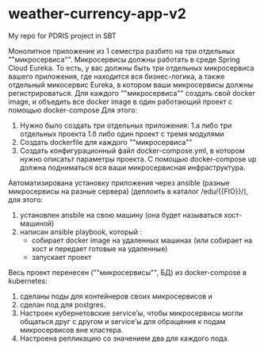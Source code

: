 # weather-currency-app-v2
My repo for PDRIS project in SBT


Монолитное приложение из 1 семестра разбито на три отдельных ""микросервиса"". Микросервисы должны работать в среде Spring Cloud Eureka. То есть, у вас должны быть три отдельных микросервиса вашего приложения, где находится вся бизнес-логика, а также отдельный микосервис Eureka, в котором ваши микросервисы должны регистрироваться. Для каждого ""микросервиса"" создать свой docker image, и объедить все docker image в один работающий проект с помощью docker-compose  Для этого:
1. Нужно было создать три отдельных приложения:
    1.а либо три отдельных проекта
    1.б либо один проект с тремя модулями 
2. Создать dockerfile для каждого ""микросервиса""
3. Создать конфигурационный файл docker-compose.yml, в котором нужно описатьт параметры проекта. С помощью docker-compose up должна подниматься вся ваши микросервисная инфраструктура. 


Автоматизирована установку приложения через ansible (разные микросервисы на разные сервера) (деплоить в каталог /edu/{{FIO}}/), для этого:
1. установлен ansbile на свою машину (она будет называться хост-машиной)
2. написан ansible playbook, который :
    - собирает docker image на удаленных машинах (или собирает на хост и передает готовые на удаленные)
    - запускает проект 

Весь проект перенесен (""микросервисы"", БД) из docker-compose в kubernetes:
1. сделаны поды для контейнеров своих микросервисов и 
2. сделан под для postgres. 
3. Настроен кубернетовские service’ы, чтобы микросервисы могли общаться друг с другом и service’ы для обращения к подам микросервисов вне кластера. 
4. Настроена репликацию со значением два для каждого пода.
